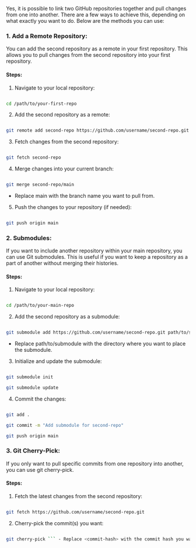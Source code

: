 Yes, it is possible to link two GitHub repositories together and pull changes from one into another. There are a few ways to achieve this, depending on what exactly you want to do. Below are the methods you can use:

### 1. Add a Remote Repository:

You can add the second repository as a remote in your first repository. This allows you to pull changes from the second repository into your first repository.

#### Steps:

1. Navigate to your local repository:

```bash

cd /path/to/your-first-repo

```

2. Add the second repository as a remote:

```bash

git remote add second-repo https://github.com/username/second-repo.git

```

3. Fetch changes from the second repository:

```bash

git fetch second-repo

```

4. Merge changes into your current branch:

```bash

git merge second-repo/main

```

- Replace main with the branch name you want to pull from.

5. Push the changes to your repository (if needed):

```bash

git push origin main

```

### 2. Submodules:

If you want to include another repository within your main repository, you can use Git submodules. This is useful if you want to keep a repository as a part of another without merging their histories.

#### Steps:

1. Navigate to your local repository:

```bash

cd /path/to/your-main-repo

```

2. Add the second repository as a submodule:

```bash

git submodule add https://github.com/username/second-repo.git path/to/submodule

```

- Replace path/to/submodule with the directory where you want to place the submodule.

3. Initialize and update the submodule:

```bash

git submodule init

git submodule update

```

4. Commit the changes:

```bash

git add .

git commit -m "Add submodule for second-repo"

git push origin main

```

### 3. Git Cherry-Pick:

If you only want to pull specific commits from one repository into another, you can use git cherry-pick.

#### Steps:

1. Fetch the latest changes from the second repository:

```bash

git fetch https://github.com/username/second-repo.git

```

2. Cherry-pick the commit(s) you want:

```bash

git cherry-pick ``` - Replace <commit-hash> with the commit hash you want to pull. 3. Resolve any conflicts (if necessary) and commit the changes. ### Considerations: - History and Conflicts: Merging repositories can lead to conflicts, especially if they have diverged significantly. Always review changes before merging. - Submodules: Submodules can be tricky to manage, especially if you or your collaborators are not familiar with them. Ensure everyone understands how to work with submodules if you choose this approach. Each method has its use case depending on how closely you want to link the two repositories. Submodules are great for loosely coupling repositories, while adding a remote is better if you want to pull and merge changes directly.